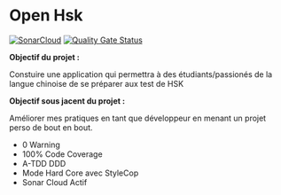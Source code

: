 # Open Hsk

[![SonarCloud](https://sonarcloud.io/images/project_badges/sonarcloud-orange.svg)](https://sonarcloud.io/dashboard?id=ChristopheDEBOVE_OpenHSK)
[![Quality Gate Status](https://sonarcloud.io/api/project_badges/measure?project=ChristopheDEBOVE_OpenHSK&metric=alert_status)](https://sonarcloud.io/dashboard?id=ChristopheDEBOVE_OpenHSK)


**Objectif du projet :**
 
Constuire une application qui permettra à des étudiants/passionés de la langue chinoise de se préparer aux test de HSK


**Objectif sous jacent du projet :**
 
Améliorer mes pratiques en tant que développeur en menant un projet perso de bout en bout.


* 0 Warning
* 100% Code Coverage
* A-TDD DDD 
* Mode Hard Core avec StyleCop
* Sonar Cloud Actif
